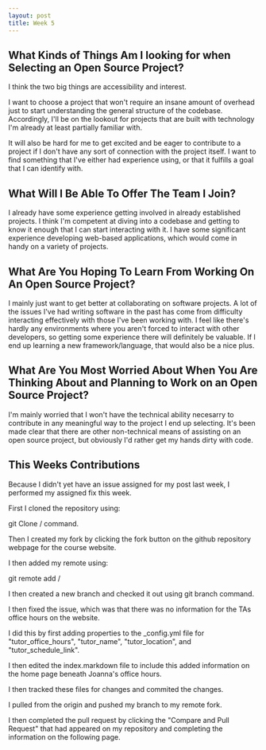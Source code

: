 ```yaml
---
layout: post
title: Week 5
---
```



## What Kinds of Things Am I looking for when Selecting an Open Source Project?

I think the two big things are accessibility and interest.

I want to choose a project that won't require an insane amount of overhead just to start understanding the general structure of the codebase. Accordingly, I'll be on the lookout for projects that are built with technology I'm already at least partially familiar with.

It will also be hard for me to get excited and be eager to contribute to a project if I don't have any sort of connection with the project itself. I want to find something that I've either had experience using, or that it fulfills a goal that I can identify with.

## What Will I Be Able To Offer The Team I Join?

I already have some experience getting involved in already established projects. I think I'm competent at diving into a codebase and getting to know it enough that I can start interacting with it. I have some significant experience developing web-based applications, which would come in handy on a variety of projects.

## What Are You Hoping To Learn From Working On An Open Source Project?

I mainly just want to get better at collaborating on software projects. A lot of the issues I've had writing software in the past has come from difficulty interacting effectively with those I've been working with. I feel like there's hardly any environments where you aren't forced to interact with other developers, so getting some experience there will definitely be valuable. If I end up learning a new framework/language, that would also be a nice plus.

## What Are You Most Worried About When You Are Thinking About and Planning to Work on an Open Source Project?

I'm mainly worried that I won't have the technical ability necesarry to contribute in any meaningful way to the project I end up selecting. It's been made clear that there are other non-technical means of assisting on an open source project, but obviously I'd rather get my hands dirty with code.


## This Weeks Contributions

Because I didn't yet have an issue assigned for my post last week, I performed my assigned fix this week.

First I cloned the repository using:

git Clone /<url/> command.

Then I created my fork by clicking the fork button on the github repository webpage for the course website.

I then added my remote using:

git remote add /<url-of-my-fork/>

I then created a new branch and checked it out using git branch command.

I then fixed the issue, which was that there was no information for the TAs office hours on the website.

I did this by first adding properties to the _config.yml file for "tutor_office_hours", "tutor_name", "tutor_location", and "tutor_schedule_link".

I then edited the index.markdown file to include this added information on the home page beneath Joanna's office hours.

I then tracked these files for changes and commited the changes.

I pulled from the origin and pushed my branch to my remote fork.

I then completed the pull request by clicking the "Compare and Pull Request" that had appeared on my repository and completing the information on the following page.
